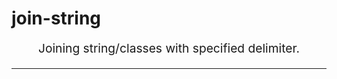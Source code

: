 # join-string

<p align="center" style="font-size:1.2rem">Joining string/classes with specified delimiter.</p>

<hr />
